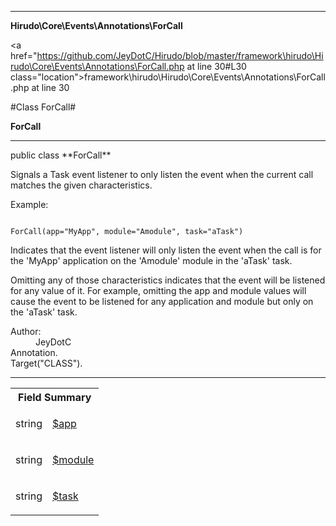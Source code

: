 
- - -

**Hirudo\Core\Events\Annotations\ForCall**


<a href="https://github.com/JeyDotC/Hirudo/blob/master/framework\hirudo\Hirudo\Core\Events\Annotations\ForCall.php at line 30#L30 class="location">framework\hirudo\Hirudo\Core\Events\Annotations\ForCall.php at line 30</a>

#Class ForCall#

**ForCall**




- - -

<p class="signature">public  class **ForCall**</p>

<div class="comment" id="overview_description"><p><p>Signals a Task event listener to only listen the event
when the current call matches the given characteristics.</p></p><p>Example:</p><p><code>
ForCall(app="MyApp", module="Amodule", task="aTask")
</code></p><p><p>Indicates that the event listener will only listen the event when the call
is for the 'MyApp' application on the 'Amodule' module in the 'aTask' task.</p></p><p><p>Omitting any of those characteristics indicates that the event will be
listened for any value of it. For example, omitting the app and module values
will cause the event to be listened for any application and module but only on
the 'aTask' task.</p></p></div>

<dl>
<dt>Author:</dt>
<dd>JeyDotC</dd>
<dt>Annotation.</dt>
<dt>Target("CLASS").</dt>
</dl>


- - -



<table id="summary_field">
<tr><th colspan="2">Field Summary</th></tr>
<tr>
<td><span class='k'></span> <span class='nx'>string</span></td>
<td class="description"><p class="name" ><a href="#app"> $app</a>
                                </p><p class="description"></p></td>
</tr>
<tr>
<td><span class='k'></span> <span class='nx'>string</span></td>
<td class="description"><p class="name" ><a href="#module"> $module</a>
                                </p><p class="description"></p></td>
</tr>
<tr>
<td><span class='k'></span> <span class='nx'>string</span></td>
<td class="description"><p class="name" ><a href="#task"> $task</a>
                                </p><p class="description"></p></td>
</tr>
</table>

